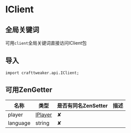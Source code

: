 # IClient

## 全局关键词

可用`client`全局关键词直接访问IClient包

## 导入

`import crafttweaker.api.IClient;`

## 可用ZenGetter

| 名称 | 类型 | 是否有同名ZenSetter | 描述 |
|-----|------|------|------|
|player|[IPlayer](https://youyi580.gitbook.io/zentutorial/crafttweaker-lib/player/iplayer)|✘||
|language|string|✘||
